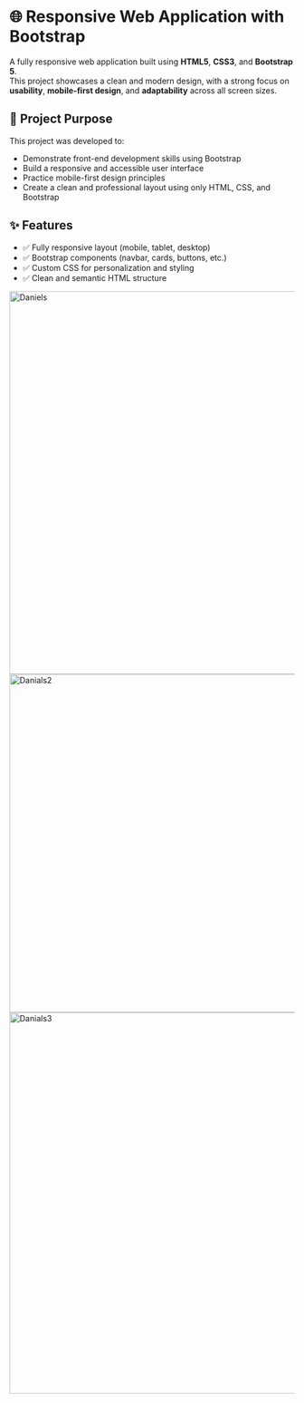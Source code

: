 # 🌐 Responsive Web Application with Bootstrap

A fully responsive web application built using **HTML5**, **CSS3**, and **Bootstrap 5**.  
This project showcases a clean and modern design, with a strong focus on **usability**, **mobile-first design**, and **adaptability** across all screen sizes.

## 🎯 Project Purpose

This project was developed to:

- Demonstrate front-end development skills using Bootstrap  
- Build a responsive and accessible user interface  
- Practice mobile-first design principles  
- Create a clean and professional layout using only HTML, CSS, and Bootstrap

## ✨ Features

- ✅ Fully responsive layout (mobile, tablet, desktop)
- ✅ Bootstrap components (navbar, cards, buttons, etc.)
- ✅ Custom CSS for personalization and styling
- ✅ Clean and semantic HTML structure

<img width="1350" height="676" alt="Daniels" src="https://github.com/user-attachments/assets/85077e8a-ab9e-4f72-9f04-f16b2e6a654b" />
<img width="1348" height="597" alt="Danials2" src="https://github.com/user-attachments/assets/726782c5-b73f-42b4-8868-15dd35e7a8a7" />
<img width="1333" height="673" alt="Danials3" src="https://github.com/user-attachments/assets/e3931c32-42e4-4b1b-8cd2-c1c7d664f9da" />
